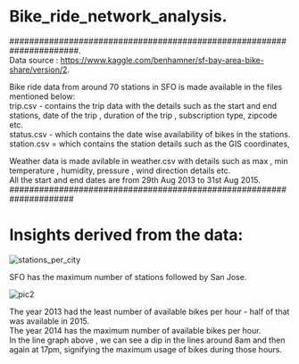 # Bike_ride_network_analysis. 
######################################################################.      
Data source : https://www.kaggle.com/benhamner/sf-bay-area-bike-share/version/2.   

Bike ride data from around 70 stations in SFO is made available in the files mentioned below:  
trip.csv - contains the trip data with the details such as the start and end stations, date of the trip , duration of the trip , subscription type, zipcode etc.    
status.csv - which contains the date wise availability of bikes in the stations.     
station.csv = which contains the station details such as the GIS coordinates, 
  
Weather data is made avilable in weather.csv with details such as max , min temperature , humidity, pressure , wind direction details etc.  
All the start and end dates are from 29th Aug 2013 to 31st Aug 2015.  
#####################################################################

# Insights derived from the data:  
![stations_per_city](https://user-images.githubusercontent.com/20832632/132625104-7fdbe93a-6c27-42ed-8528-d7ffd6152b87.png)

SFO has the maximum number of stations followed by San Jose.

![pic2](https://user-images.githubusercontent.com/20832632/132631600-6dcaf44e-7a10-482d-865e-59dae384e044.png)

The year 2013 had the least number of available bikes per hour - half of that was available in 2015.  
The year 2014 has the maximum number of available bikes per hour.    
In the line graph above , we can see a dip in the lines around 8am and then again at 17pm, signifying the maximum usage of bikes during those hours.  
